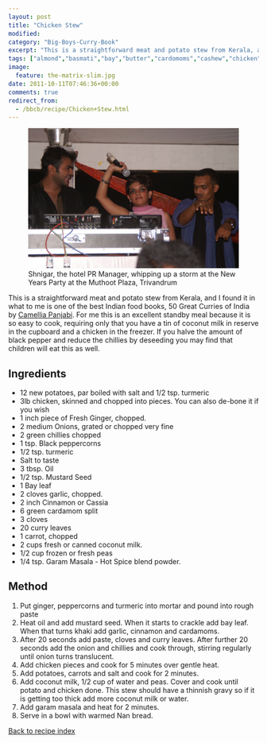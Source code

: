 ```yaml
---
layout: post
title: "Chicken Stew"
modified:
category: "Big-Boys-Curry-Book"
excerpt: "This is a straightforward meat and potato stew from Kerala, and I found it in"
tags: ["almond","basmati","bay","butter","cardomoms","cashew","chicken","cinnamon","cloves","cumin","ghee","lamb","mace","nuts","pepper","rice","saffron","turmeric"]
image:
  feature: the-matrix-slim.jpg
date: 2011-10-11T07:46:36+00:00
comments: true
redirect_from: 
  - /bbcb/recipe/Chicken+Stew.html
---
```


<figure>
	<a href="/images/bbcb/pict2530.jpg" alt="Muthoot Plaza, Trivandrum, New Year" title="Muthoot Plaza, Trivandrum, New Year &#169; Ashley Kitson 12/09/2011"><img src="/images/bbcb/pict2530.jpg"/></a>
	<figcaption>Shnigar, the hotel PR Manager, whipping up a storm at the New Years Party at the Muthoot Plaza, Trivandrum</figcaption>
</figure>

This is a straightforward meat and potato stew from Kerala, and I found it in what to me is one of the best Indian food books, 50 Great Curries of India</a> by <a href="http://www.guardian.co.uk/books/2007pr/25/foodanddrink.restaurants" target="_blank" title="Read about Camellia here" class="bbcbrecipeextlink">Camellia Panjabi</a>. For me this is an excellent standby meal because it is so easy to cook, requiring only that you have a tin of coconut milk in reserve in the cupboard and a chicken in the freezer. If you halve the amount of black pepper and reduce the chillies by deseeding you may find that children will eat this as well.
        
## Ingredients
        
<ul><li>12 new potatoes, par boiled with salt and 1/2 tsp. turmeric</li><li>3lb chicken, skinned and chopped into pieces. You can also de-bone it if you wish</li><li>1 inch piece of Fresh Ginger, chopped.</li><li>2 medium Onions, grated or chopped very fine</li><li>2 green chillies chopped</li><li>1 tsp. Black peppercorns</li><li>1/2 tsp. turmeric</li><li>Salt to taste</li><li>3 tbsp. Oil</li><li>1/2 tsp. Mustard Seed</li><li>1 Bay leaf</li><li>2 cloves garlic, chopped.</li><li>2 inch Cinnamon or Cassia</li><li>6 green cardamom split</li><li>3 cloves</li><li>20 curry leaves</li><li>1 carrot, chopped</li><li>2 cups fresh or canned coconut milk.</li><li>1/2 cup frozen or fresh peas</li><li>1/4 tsp. Garam Masala - Hot Spice blend powder.</li></ul>
        
## Method

<ol><li>Put ginger, peppercorns and turmeric into mortar and pound into rough  paste</li><li>Heat oil and add mustard seed. When it starts to crackle add bay leaf. When that turns  khaki add garlic, cinnamon and cardamoms.</li><li>After 20 seconds add paste, cloves and curry leaves. After further 20 seconds add the  onion and chillies and cook through, stirring regularly until onion turns translucent.</li><li>Add chicken pieces and cook for 5 minutes over gentle heat.</li><li>Add potatoes, carrots and salt and cook for 2 minutes.</li><li>Add coconut milk, 1/2 cup of water and peas. Cover and cook until potato and chicken  done. This stew should have a thinnish gravy so if it is getting too thick add more  coconut milk or water.</li><li>Add garam masala and heat for 2 minutes.</li><li>Serve in a bowl with warmed Nan bread.</li></ol>   

<a href="/bbcb">Back to recipe index</a>      